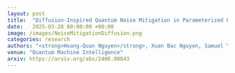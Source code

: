 ```yaml
---
layout: post
title:  "Diffusion-Inspired Quantum Noise Mitigation in Parameterized Quantum Circuits"
date:   2025-03-28 00:00:00 +00:00
image: /images/NoiseMitigationDiffusion.png
categories: research
authors: "<strong>Hoang-Quan Nguyen</strong>, Xuan Bac Nguyen, Samuel Yen-Chi Chen, Hugh Churchill, Nicholas Borys, Samee U. Khan, Khoa Luu"
venue: "Quantum Machine Intelligence"
arxiv: https://arxiv.org/abs/2406.00843
---
```

